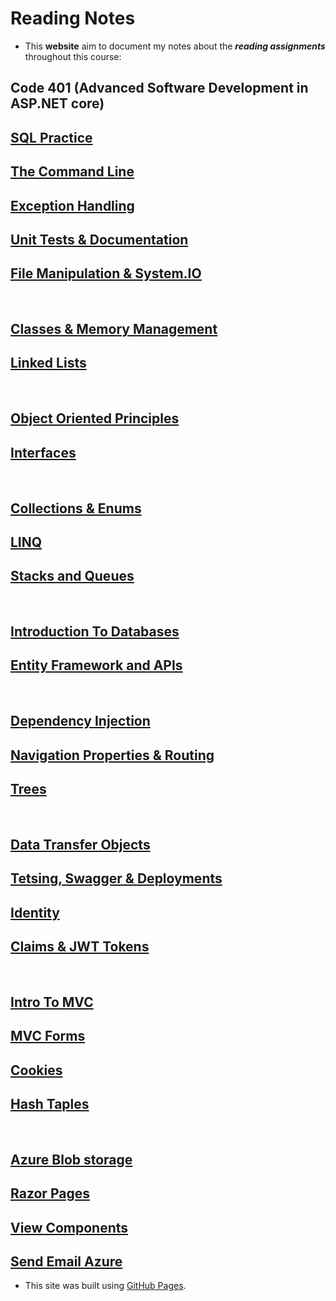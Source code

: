 # Reading Notes
- This **website** aim to document my notes about the ***reading assignments*** throughout this course: 
## Code 401 (Advanced Software Development in ASP.NET core)

## [SQL Practice](SQLpractice.md)

## [The Command Line](TheCommandLine.md)

## [Exception Handling](ExceptionHandling.md)

## [Unit Tests & Documentation](UnitTests&Documentation.md)

## [File Manipulation & System.IO](FileManipulation&SystemIO.md)

<br>

## [Classes & Memory Management](Classes&MemoryManagement.md)

## [Linked Lists](LinkedLists.md)

<br>

## [Object Oriented Principles](ObjectOrientedPrinciples.md)

## [Interfaces](Interfaces.md)

<br>

## [Collections & Enums](Collections&Enums.md)

## [LINQ](LINQ.md)

## [Stacks and Queues](StacksAndQueues.md)

<br>

## [Introduction To Databases](IntroductionToDatabases.md)

## [Entity Framework and APIs](EntityFrameworkAndAPIs.md)

<br>

## [Dependency Injection](DependencyInjection.md)

## [Navigation Properties & Routing](NavigationProperties&Routing.md)

## [Trees](Trees.md)

<br>

## [Data Transfer Objects](DataTransferObjects.md)

## [Tetsing, Swagger & Deployments](Tetsing,Swagger&Deployments.md)

## [Identity](Identity.md)

## [Claims & JWT Tokens](Claims&JWT.md)

<br>

## [Intro To MVC](MVC.md)

## [MVC Forms](MVCForms.md)

## [Cookies](Cookies.md)

## [Hash Taples](HashTaples.md)

<br>

## [Azure Blob storage](AzureBlobStorage.md)

## [Razor Pages](RazorPages.md)

## [View Components](ViewComponents.md)

## [Send Email Azure](SendEmailAzure.md)

- This site was built using [GitHub Pages](https://pages.github.com/).
